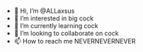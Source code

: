 - 👋 Hi, I’m @ALLaxsus
- 👀 I’m interested in big cock
- 🌱 I’m currently learning cock
- 💞️ I’m looking to collaborate on cock
- 📫 How to reach me NEVERNEVERNEVER

<!---
ALLaxsus/ALLaxsus is a ✨ special ✨ repository because its `README.md` (this file) appears on your GitHub profile.
You can click the Preview link to take a look at your changes.
--->

